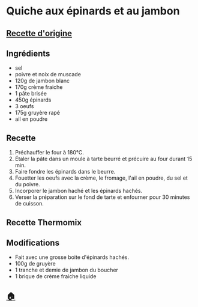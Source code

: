 # Quiche aux épinards et au jambon
## [Recette d'origine](https://www.marmiton.org/recettes/recette_quiche-aux-epinards_30738.aspx)

## Ingrédients
- sel
- poivre et noix de muscade
- 120g de jambon blanc
- 170g crème fraiche
- 1 pâte brisée
- 450g épinards
- 3 oeufs
- 175g gruyère rapé
- ail en poudre

## Recette

1. Préchauffer le four à 180°C.
2. Étaler la pâte dans un moule à tarte beurré et précuire au four durant 15 min.
3. Faire fondre les épinards dans le beurre.
4. Fouetter les oeufs avec la crème, le fromage, l'ail en poudre, du sel et du poivre.
5. Incorporer le jambon haché et les épinards hachés.
6. Verser la préparation sur le fond de tarte et enfourner pour 30 minutes de cuisson.


## Recette Thermomix

## Modifications
- Fait avec une grosse boite d'épinards hachés.
- 100g de gruyère
- 1 tranche et demie de jambon du boucher
- 1 brique de crème fraiche liquide


## [:house:](/)
